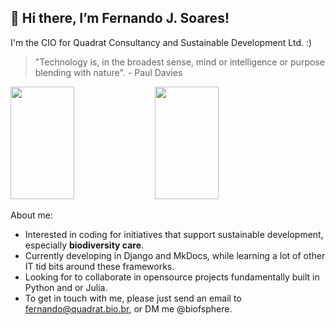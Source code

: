 ## 👋 Hi there, I’m Fernando J. Soares!

I'm the CIO for Quadrat Consultancy and Sustainable Development Ltd. :)

> "Technology is, in the broadest sense, mind or intelligence or purpose blending with nature". - Paul Davies

<img height="180em" width="45%" src="https://github-readme-stats.vercel.app/api?username=biofsphere&show_icons=true&theme=gotham&include_all_commits=true&count_private=true"/>
<img height="180em" width="45%" src="https://github-readme-stats.vercel.app/api/top-langs/?username=biofsphere&layout=compact&langs_count=7&theme=gotham"/>

About me:
- Interested in coding for initiatives that support sustainable development, especially **biodiversity care**.
- Currently developing in Django and MkDocs, while learning a lot of other IT tid bits around these frameworks.
- Looking for to collaborate in opensource projects fundamentally built in Python and or Julia.
- To get in touch with me, please just send an email to fernando@quadrat.bio.br, or DM me @biofsphere.

<!---
biofsphere/biofsphere is a ✨ special ✨ repository because its `README.md` (this file) appears on your GitHub profile.
You can click the Preview link to take a look at your changes.
--->
